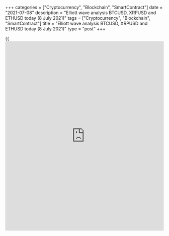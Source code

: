 +++
categories = ["Cryptocurrency", "Blockchain", "SmartContract"]
date = "2021-07-08"
description = "Elliott wave analysis BTCUSD, XRPUSD and ETHUSD today (8 July 2021)"
tags = ["Cryptocurrency", "Blockchain", "SmartContract"]
title = "Elliott wave analysis BTCUSD, XRPUSD and ETHUSD today (8 July 2021)"
type = "post"
+++

{{<iframe id="large-banner" src="https://www.bounty.group/#slide=15.0" width="100%" height="600" scrolling="no" style="border: 0px solid rgb(216, 221, 230); border-radius: 3px;">}}

2021-07-08

2021-07-08

Short-term forecast for BTCUSD, XRPUSD and ETHUSD 08.07.2021Roman Onegin

I welcome my readers!

I have prepared a short-term cryptocurrency forecast based on Elliott
wave analysis of Bitcoin, Ripple, and Ethereum. I offer entry signals to
trade each cryptocurrency.

The cryptocurrency pairs covered in the article continue moving up in
the leading diagonals. The prices should be rising.

The article covers the following subjects:

##  **Elliott wave Bitcoin analysis**

The BTCUSD must have completed the descending wave [A] as a five-wave
impulse. Next, the market has started moving up. There must be
developing the first leg of the bullish simple zigzag, sub-wave (A) as a
leading diagonal 1-2-3-4-5. The final wave 5 might be developing as an
ending diagonal because its fourth leg finished further than the sub-
wave [1]. The price should be moving up in sub-wave [5] to a level of
38100.00.

### Trading plan for [BTCUSD][1] today:

Buy 33407.00, TP 38100.00

* * *

##  **Elliott wave Ripple analysis**

The XRPUSD pair must have finished the descending sub-wave (W), and the
market, having turned up, is rising. There must be developing the first
leg of the new bullish zigzag, sub-wave A. Wave is likely to be
unfolding as a leading diagonal, with the first four legs
[1]-[2]-[3]-[4]. If the presumption is correct, and sub-wave [4] has
completed as a double three (W)-(X)-(Y), the market will be rising in
wave [5] to a level of 0.760 in the next few days.

### Trading plan for [XRPUSD][2] **** today:

Buy 0.636, TP 0.760

* * *

##  **Elliott wave Ethereum analysis**

The ETHUSD, like the BTCUSD, has finished declining in the bearish five-
wave impulse A. The market has turned up and started developing the new
upward wave. There must be forming sub-wave [A] as a leading diagonal.
There have finished the first four sub-waves (1)-(2)-(3)-(4), and the
final sub-wave (5) is still developing. Wave (5) should finish the
ending diagonal 5 at a level of 2555.00.

### Trading plan for [ETHUSD][3] **** today:

Buy 2284.27, TP 2555.00

* * *

P.S. Did you like my article? Share it in social networks: it will be
the best “thank you" :)

Ask me questions and comment below. I’ll be glad to answer your
questions and give necessary explanations.

 **Useful links:**

  * I recommend trying to trade with a reliable broker [here][4]. The system allows you to trade by yourself or copy successful traders from all across the globe.
  * Use my promo-code BLOG for getting deposit bonus 50% on LiteForex platform. Just enter this code in the appropriate field while [depositing][5] your trading account.
  * Telegram chat for traders: <t.me/liteforexengchat>. We are sharing the signals and trading experience
  * Telegram channel with high-quality analytics, Forex reviews, training articles, and other useful things for traders <t.me/liteforex>



## Price chart of BTCUSD in real time mode

The content of this article reflects the author’s opinion and does not
necessarily reflect the official position of LiteForex. The material
published on this page is provided for informational purposes only and
should not be considered as the provision of investment advice for the
purposes of Directive 2004/39/EC.

Rate this article:

{{value}}

( {{count}} {{title}} )

   1. my.liteforex.com/trading/chart?symbol=BTCUSD
   2. my.liteforex.com/trading/chart?symbol=XRPUSD
   3. my.liteforex.com/trading/chart?symbol=ETHUSD
   4. my.liteforex.com/?category=analysts-opinions&slug=short-term-forecast-for-[BTC](https://www.playgroundfx.com/blog/who-is-the-creator-of-bitcoin/)usd-xrpusd-and-ethusd-08072021&openPopup=%2Fregistration%2Fpopup&utm_source=blog&utm_medium=article&utm_campaign=bonus
   5. my.liteforex.com/deposit/?category=analysts-opinions&slug=short-term-forecast-for-[BTC](https://www.playgroundfx.com/blog/who-is-the-creator-of-bitcoin/)usd-xrpusd-and-ethusd-08072021&promo_code=BLOG&utm_source=blog&utm_medium=article&utm_campaign=bonus